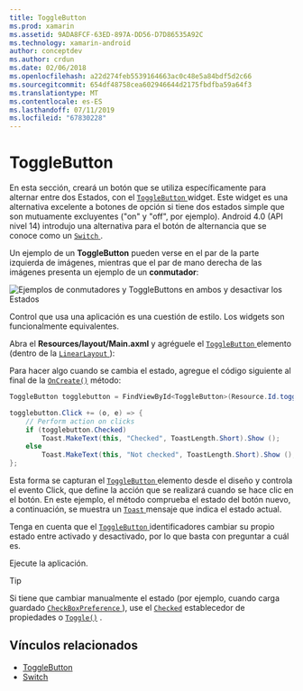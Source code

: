 ```yaml
---
title: ToggleButton
ms.prod: xamarin
ms.assetid: 9ADA8FCF-63ED-897A-DD56-D7D86535A92C
ms.technology: xamarin-android
author: conceptdev
ms.author: crdun
ms.date: 02/06/2018
ms.openlocfilehash: a22d274feb5539164663ac0c48e5a84bdf5d2c66
ms.sourcegitcommit: 654df48758cea602946644d2175fbdfba59a64f3
ms.translationtype: MT
ms.contentlocale: es-ES
ms.lasthandoff: 07/11/2019
ms.locfileid: "67830228"
---
```

# <a name="togglebutton"></a>ToggleButton

En esta sección, creará un botón que se utiliza específicamente para alternar entre dos Estados, con el [ `ToggleButton` ](https://developer.xamarin.com/api/type/Android.Widget.ToggleButton/) widget. Este widget es una alternativa excelente a botones de opción si tiene dos estados simple que son mutuamente excluyentes ("on" y "off", por ejemplo). Android 4.0 (API nivel 14) introdujo una alternativa para el botón de alternancia que se conoce como un [ `Switch` ](https://developer.xamarin.com/api/type/Android.Widget.Switch/).

Un ejemplo de un **ToggleButton** pueden verse en el par de la parte izquierda de imágenes, mientras que el par de mano derecha de las imágenes presenta un ejemplo de un **conmutador**:

![Ejemplos de conmutadores y ToggleButtons en ambos y desactivar los Estados](toggle-button-images/togglebutton-switch.png)  

Control que usa una aplicación es una cuestión de estilo. Los widgets son funcionalmente equivalentes.

Abra el **Resources/layout/Main.axml** y agréguele el [ `ToggleButton` ](https://developer.xamarin.com/api/type/Android.Widget.ToggleButton/) elemento (dentro de la [ `LinearLayout` ](https://developer.xamarin.com/api/type/Android.Widget.LinearLayout/)):

Para hacer algo cuando se cambia el estado, agregue el código siguiente al final de la [`OnCreate()`](https://developer.xamarin.com/api/member/Android.App.Activity.OnCreate/p/Android.OS.Bundle/Android.OS.PersistableBundle)
método:

```csharp
ToggleButton togglebutton = FindViewById<ToggleButton>(Resource.Id.togglebutton);

togglebutton.Click += (o, e) => {
    // Perform action on clicks
    if (togglebutton.Checked)
        Toast.MakeText(this, "Checked", ToastLength.Short).Show ();
    else
        Toast.MakeText(this, "Not checked", ToastLength.Short).Show ();
};
```

Esta forma se capturan el [ `ToggleButton` ](https://developer.xamarin.com/api/type/Android.Widget.ToggleButton/) elemento desde el diseño y controla el evento Click, que define la acción que se realizará cuando se hace clic en el botón. En este ejemplo, el método comprueba el estado del botón nuevo, a continuación, se muestra un [ `Toast` ](https://developer.xamarin.com/api/type/Android.Widget.Toast/) mensaje que indica el estado actual.

Tenga en cuenta que el [ `ToggleButton` ](https://developer.xamarin.com/api/type/Android.Widget.ToggleButton/) identificadores cambiar su propio estado entre activado y desactivado, por lo que basta con preguntar a cuál es.

Ejecute la aplicación.


> [!TIP]
> Si tiene que cambiar manualmente el estado (por ejemplo, cuando carga guardado [ `CheckBoxPreference` ](https://developer.xamarin.com/api/type/Android.Preferences.CheckBoxPreference/)), use el [`Checked`](https://developer.xamarin.com/api/property/Android.Widget.CompoundButton.Checked/)
> establecedor de propiedades o [`Toggle()`](https://developer.xamarin.com/api/member/Android.Widget.CompoundButton.Toggle/)
> .


## <a name="related-links"></a>Vínculos relacionados

- [ToggleButton](https://developer.android.com/reference/android/widget/ToggleButton.html)
- [Switch](https://developer.android.com/reference/android/widget/Switch.html)

